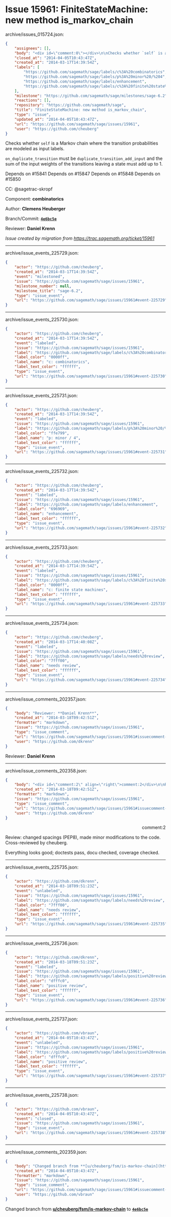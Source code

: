 # Issue 15961: FiniteStateMachine: new method is_markov_chain

archive/issues_015724.json:
```json
{
    "assignees": [],
    "body": "<div id=\"comment:0\"></div>\n\nChecks whether `self` is a Markov chain where the transition\nprobabilities are modeled as input labels.\n\n`on_duplicate_transition` must be\n`duplicate_transition_add_input` and the sum of the input weights\nof the transitions leaving a state must add up to 1.\n\n\nDepends on #15841\nDepends on #15847\nDepends on #15848\nDepends on #15850\n\nCC:  @sagetrac-skropf\n\nComponent: **combinatorics**\n\nAuthor: **Clemens Heuberger**\n\nBranch/Commit: **[`4e6bc5e`](https://github.com/sagemath/sagetrac-mirror/commit/4e6bc5eddab0ab6ecc44b7064332a7621621a13c)**\n\nReviewer: **Daniel Krenn**\n\n_Issue created by migration from https://trac.sagemath.org/ticket/15961_\n\n",
    "closed_at": "2014-04-05T10:43:47Z",
    "created_at": "2014-03-17T14:39:54Z",
    "labels": [
        "https://github.com/sagemath/sage/labels/c%3A%20combinatorics",
        "https://github.com/sagemath/sage/labels/p%3A%20minor%20/%204",
        "https://github.com/sagemath/sage/labels/enhancement",
        "https://github.com/sagemath/sage/labels/c%3A%20finite%20state%20machines"
    ],
    "milestone": "https://github.com/sagemath/sage/milestones/sage-6.2",
    "reactions": [],
    "repository": "https://github.com/sagemath/sage",
    "title": "FiniteStateMachine: new method is_markov_chain",
    "type": "issue",
    "updated_at": "2014-04-05T10:43:47Z",
    "url": "https://github.com/sagemath/sage/issues/15961",
    "user": "https://github.com/cheuberg"
}
```
<div id="comment:0"></div>

Checks whether `self` is a Markov chain where the transition
probabilities are modeled as input labels.

`on_duplicate_transition` must be
`duplicate_transition_add_input` and the sum of the input weights
of the transitions leaving a state must add up to 1.


Depends on #15841
Depends on #15847
Depends on #15848
Depends on #15850

CC:  @sagetrac-skropf

Component: **combinatorics**

Author: **Clemens Heuberger**

Branch/Commit: **[`4e6bc5e`](https://github.com/sagemath/sagetrac-mirror/commit/4e6bc5eddab0ab6ecc44b7064332a7621621a13c)**

Reviewer: **Daniel Krenn**

_Issue created by migration from https://trac.sagemath.org/ticket/15961_





---

archive/issue_events_225729.json:
```json
{
    "actor": "https://github.com/cheuberg",
    "created_at": "2014-03-17T14:39:54Z",
    "event": "milestoned",
    "issue": "https://github.com/sagemath/sage/issues/15961",
    "milestone_number": null,
    "milestone_title": "sage-6.2",
    "type": "issue_event",
    "url": "https://github.com/sagemath/sage/issues/15961#event-225729"
}
```



---

archive/issue_events_225730.json:
```json
{
    "actor": "https://github.com/cheuberg",
    "created_at": "2014-03-17T14:39:54Z",
    "event": "labeled",
    "issue": "https://github.com/sagemath/sage/issues/15961",
    "label": "https://github.com/sagemath/sage/labels/c%3A%20combinatorics",
    "label_color": "0000ff",
    "label_name": "c: combinatorics",
    "label_text_color": "ffffff",
    "type": "issue_event",
    "url": "https://github.com/sagemath/sage/issues/15961#event-225730"
}
```



---

archive/issue_events_225731.json:
```json
{
    "actor": "https://github.com/cheuberg",
    "created_at": "2014-03-17T14:39:54Z",
    "event": "labeled",
    "issue": "https://github.com/sagemath/sage/issues/15961",
    "label": "https://github.com/sagemath/sage/labels/p%3A%20minor%20/%204",
    "label_color": "ffe799",
    "label_name": "p: minor / 4",
    "label_text_color": "ffffff",
    "type": "issue_event",
    "url": "https://github.com/sagemath/sage/issues/15961#event-225731"
}
```



---

archive/issue_events_225732.json:
```json
{
    "actor": "https://github.com/cheuberg",
    "created_at": "2014-03-17T14:39:54Z",
    "event": "labeled",
    "issue": "https://github.com/sagemath/sage/issues/15961",
    "label": "https://github.com/sagemath/sage/labels/enhancement",
    "label_color": "696969",
    "label_name": "enhancement",
    "label_text_color": "ffffff",
    "type": "issue_event",
    "url": "https://github.com/sagemath/sage/issues/15961#event-225732"
}
```



---

archive/issue_events_225733.json:
```json
{
    "actor": "https://github.com/cheuberg",
    "created_at": "2014-03-17T14:39:54Z",
    "event": "labeled",
    "issue": "https://github.com/sagemath/sage/issues/15961",
    "label": "https://github.com/sagemath/sage/labels/c%3A%20finite%20state%20machines",
    "label_color": "0000ff",
    "label_name": "c: finite state machines",
    "label_text_color": "ffffff",
    "type": "issue_event",
    "url": "https://github.com/sagemath/sage/issues/15961#event-225733"
}
```



---

archive/issue_events_225734.json:
```json
{
    "actor": "https://github.com/cheuberg",
    "created_at": "2014-03-17T14:40:08Z",
    "event": "labeled",
    "issue": "https://github.com/sagemath/sage/issues/15961",
    "label": "https://github.com/sagemath/sage/labels/needs%20review",
    "label_color": "7fff00",
    "label_name": "needs review",
    "label_text_color": "ffffff",
    "type": "issue_event",
    "url": "https://github.com/sagemath/sage/issues/15961#event-225734"
}
```



---

archive/issue_comments_202357.json:
```json
{
    "body": "Reviewer: **Daniel Krenn**",
    "created_at": "2014-03-18T09:42:51Z",
    "formatter": "markdown",
    "issue": "https://github.com/sagemath/sage/issues/15961",
    "type": "issue_comment",
    "url": "https://github.com/sagemath/sage/issues/15961#issuecomment-202357",
    "user": "https://github.com/dkrenn"
}
```

Reviewer: **Daniel Krenn**



---

archive/issue_comments_202358.json:
```json
{
    "body": "<div id=\"comment:2\" align=\"right\">comment:2</div>\n\nReview: changed spacings (PEP8), made minor modifications to the code. Cross-reviewed by cheuberg.\n\nEverything looks good; doctests pass, docu checked, coverage checked.",
    "created_at": "2014-03-18T09:42:51Z",
    "formatter": "markdown",
    "issue": "https://github.com/sagemath/sage/issues/15961",
    "type": "issue_comment",
    "url": "https://github.com/sagemath/sage/issues/15961#issuecomment-202358",
    "user": "https://github.com/dkrenn"
}
```

<div id="comment:2" align="right">comment:2</div>

Review: changed spacings (PEP8), made minor modifications to the code. Cross-reviewed by cheuberg.

Everything looks good; doctests pass, docu checked, coverage checked.



---

archive/issue_events_225735.json:
```json
{
    "actor": "https://github.com/dkrenn",
    "created_at": "2014-03-18T09:51:23Z",
    "event": "unlabeled",
    "issue": "https://github.com/sagemath/sage/issues/15961",
    "label": "https://github.com/sagemath/sage/labels/needs%20review",
    "label_color": "7fff00",
    "label_name": "needs review",
    "label_text_color": "ffffff",
    "type": "issue_event",
    "url": "https://github.com/sagemath/sage/issues/15961#event-225735"
}
```



---

archive/issue_events_225736.json:
```json
{
    "actor": "https://github.com/dkrenn",
    "created_at": "2014-03-18T09:51:23Z",
    "event": "labeled",
    "issue": "https://github.com/sagemath/sage/issues/15961",
    "label": "https://github.com/sagemath/sage/labels/positive%20review",
    "label_color": "dfffc0",
    "label_name": "positive review",
    "label_text_color": "ffffff",
    "type": "issue_event",
    "url": "https://github.com/sagemath/sage/issues/15961#event-225736"
}
```



---

archive/issue_events_225737.json:
```json
{
    "actor": "https://github.com/vbraun",
    "created_at": "2014-04-05T10:43:47Z",
    "event": "unlabeled",
    "issue": "https://github.com/sagemath/sage/issues/15961",
    "label": "https://github.com/sagemath/sage/labels/positive%20review",
    "label_color": "dfffc0",
    "label_name": "positive review",
    "label_text_color": "ffffff",
    "type": "issue_event",
    "url": "https://github.com/sagemath/sage/issues/15961#event-225737"
}
```



---

archive/issue_events_225738.json:
```json
{
    "actor": "https://github.com/vbraun",
    "created_at": "2014-04-05T10:43:47Z",
    "event": "closed",
    "issue": "https://github.com/sagemath/sage/issues/15961",
    "type": "issue_event",
    "url": "https://github.com/sagemath/sage/issues/15961#event-225738"
}
```



---

archive/issue_comments_202359.json:
```json
{
    "body": "Changed branch from **[u/cheuberg/fsm/is-markov-chain](https://github.com/sagemath/sagetrac-mirror/tree/u/cheuberg/fsm/is-markov-chain)** to **[`4e6bc5e`](https://github.com/sagemath/sagetrac-mirror/commit/4e6bc5eddab0ab6ecc44b7064332a7621621a13c)**",
    "created_at": "2014-04-05T10:43:47Z",
    "formatter": "markdown",
    "issue": "https://github.com/sagemath/sage/issues/15961",
    "type": "issue_comment",
    "url": "https://github.com/sagemath/sage/issues/15961#issuecomment-202359",
    "user": "https://github.com/vbraun"
}
```

Changed branch from **[u/cheuberg/fsm/is-markov-chain](https://github.com/sagemath/sagetrac-mirror/tree/u/cheuberg/fsm/is-markov-chain)** to **[`4e6bc5e`](https://github.com/sagemath/sagetrac-mirror/commit/4e6bc5eddab0ab6ecc44b7064332a7621621a13c)**
